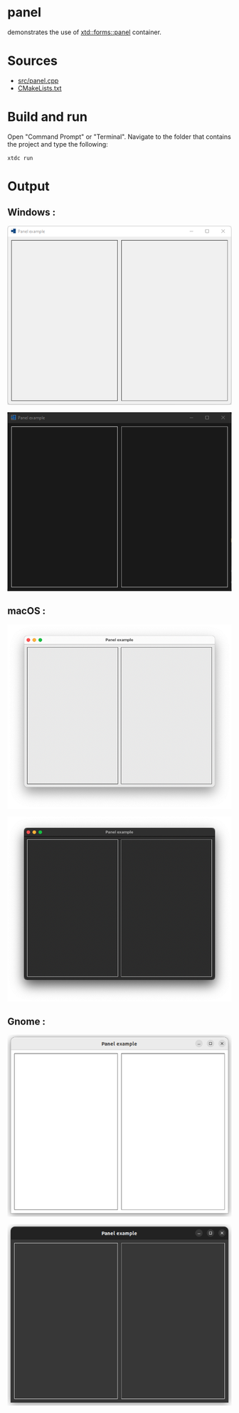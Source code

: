 # panel

demonstrates the use of [xtd::forms::panel](../../../../src/xtd.forms/include/xtd/forms/panel.h) container.

# Sources

* [src/panel.cpp](src/panel.cpp)
* [CMakeLists.txt](CMakeLists.txt)

# Build and run

Open "Command Prompt" or "Terminal". Navigate to the folder that contains the project and type the following:

```shell
xtdc run
```

# Output

## Windows :

![Screenshot](../../../../docs/pictures/examples/panel_w.png)

![Screenshot](../../../../docs/pictures/examples/panel_wd.png)

## macOS :

![Screenshot](../../../../docs/pictures/examples/panel_m.png)

![Screenshot](../../../../docs/pictures/examples/panel_md.png)

## Gnome :

![Screenshot](../../../../docs/pictures/examples/panel_g.png)

![Screenshot](../../../../docs/pictures/examples/panel_gd.png)
